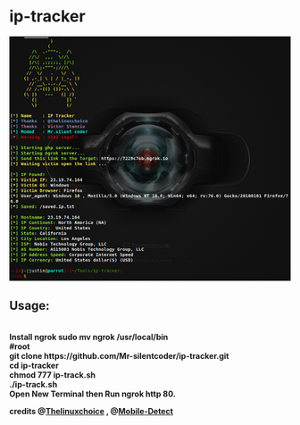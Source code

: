 # ip-tracker

<img src="ip.png"/>
<br />
<h2>Usage:</h2>
<br />
<b>Install ngrok</a>
<b>sudo mv ngrok /usr/local/bin <b>
<br />
#root
<br />
<b>git clone https://github.com/Mr-silentcoder/ip-tracker.git <b><br />
<b>cd ip-tracker <b> </br>
<b>chmod 777 ip-track.sh <b><br />
<b>./ip-track.sh<b>

<br />
Open New Terminal then Run ngrok http 80.
<br />

<b>credits @<a href="https://github.com/thelinuxchoice">Thelinuxchoice</a> , @<a href="https://github.com/serbanghita/Mobile-Detect">Mobile-Detect</a><b>

